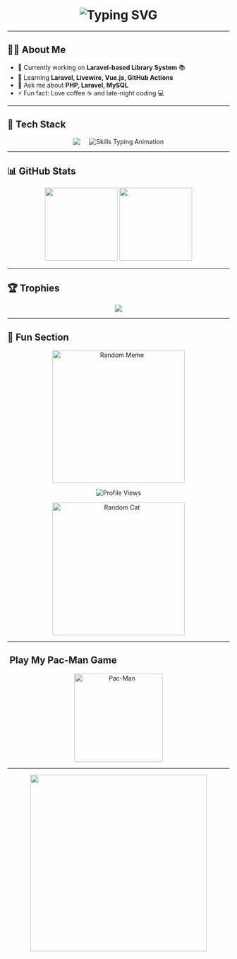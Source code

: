 <h1 align="center">
  <img src="https://readme-typing-svg.herokuapp.com?font=Fira+Code&size=30&pause=1000&color=FF5733&width=500&lines=Hi+There!+I'm+Rizki+;Laravel+%26+PHP+Developer;Open+Source+Enthusiast" alt="Typing SVG" />
</h1>

---

## 👨‍💻 About Me
- 🔭 Currently working on **Laravel-based Library System** 📚
- 🌱 Learning **Laravel, Livewire, Vue.js, GitHub Actions**
- 💬 Ask me about **PHP, Laravel, MySQL**
- ⚡ Fun fact: Love coffee ☕ and late-night coding 💻

---

## 🚀 Tech Stack
<p align="center" style="display: flex; align-items: center; justify-content: center; gap: 20px;">
  <!-- Icon Tech Stack -->
  <img src="https://skillicons.dev/icons?i=laravel,php,js,html,css,bootstrap,tailwind,mysql,sqlite,git,github,vscode,postman" />

  <!-- Typing Animation -->
  <img src="https://readme-typing-svg.herokuapp.com?font=Fira+Code&pause=1000&color=00FF00&width=400&lines=Laravel;PHP;JavaScript;MySQL;GitHub;TailwindCSS" alt="Skills Typing Animation" />
</p>



---

## 📊 GitHub Stats
<p align="center">
<img src="https://github-readme-stats.vercel.app/api?username=rizki12-cyber&show_icons=true&theme=tokyonight" height="165" />
<img src="https://github-readme-streak-stats.herokuapp.com/?user=rizki12-cyber&theme=tokyonight" height="165" />
</p>

---

## 🏆 Trophies
<p align="center">
<img src="https://github-profile-trophy.vercel.app/?username=rizki12-cyber&theme=radical&no-frame=true&column=3&title=Commit,Stars,Repositories" />
</p>

---

## 🎯 Fun Section
<p align="center">
  <!-- Random Dev Meme -->
  <img src="https://random-memer.herokuapp.com/" width="300" alt="Random Meme" />
</p>

<p align="center">
  <!-- Visitor Counter -->
  <img src="https://komarev.com/ghpvc/?username=rizki12-cyber&label=Profile%20Views&color=blue&style=flat-square" alt="Profile Views" />
</p>

<p align="center">
  <!-- Random Cat Image -->
  <img src="https://cataas.com/cat/gif" width="300" alt="Random Cat" />
</p>


---

## ​ Play My Pac-Man Game
<p align="center">
  <a href="https://rizki12-cyber.github.io/pacman/" target="_blank">
    <img src="https://media.giphy.com/media/IThjAlJnD9WNO/giphy.gif" width="200" alt="Pac-Man" />
  </a>
</p>


---

<p align="center">
  <img src="https://media.giphy.com/media/qgQUggAC3Pfv687qPC/giphy.gif" width="400" />
</p>
